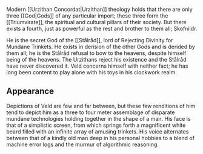 Modern [[Urzithan Concordat|Urzithan]] theology holds that there are only three [[God|Gods]] of any particular import; these three form the [[Triumvirate]], the spiritual and cultural pillars of their society. But there exists a fourth, just as powerful as the rest and brother to them all; Skofnildr. 

He is the secret God of the [[Stålråd]], lord of Rejecting Divinity for Mundane Trinkets. He exists in derision of the other Gods and is derided by them all; he is the Stålråd refusal to bow to the heavens, despite himself being of the heavens. The Urzithans reject his existence and the Stålråd have never discovered it. Veld concerns himself with neither fact; he has long been content to play alone with his toys in his clockwork realm.
## Appearance
Depictions of Veld are few and far between, but these few renditions of him tend to depict him as a three to four meter assemblage of disparate mundane technologies holding together in the shape of a man. His face is that of a simplistic screen, from which springs forth a magnificent white beard filled with an infinite array of amusing trinkets. His voice alternates between that of a kindly old man deep in his personal hobbies to a blend of machine error logs and the murmur of algorithmic reasoning.